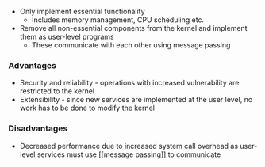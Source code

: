 - Only implement essential functionality
	- Includes memory management, CPU scheduling etc.
- Remove all non-essential components from the kernel and implement them as user-level programs
	- These communicate with each other using message passing
### Advantages
- Security and reliability -  operations with increased vulnerability are restricted to the kernel
- Extensibility - since new services are implemented at the user level, no work has to be done to modify the kernel
### Disadvantages
- Decreased performance due to increased system call overhead as user-level services must use [[message passing]] to communicate